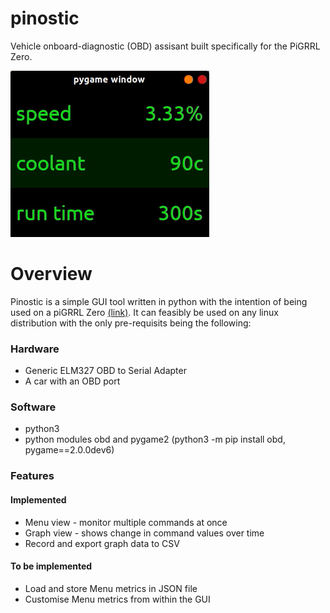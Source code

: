# pinostic
Vehicle onboard-diagnostic (OBD) assisant built specifically for the PiGRRL Zero.

![](images/pinostic.gif)

# Overview
Pinostic is a simple GUI tool written in python with the intention of being used on a piGRRL Zero [(link)](https://learn.adafruit.com/pigrrl-zero/overview). It can feasibly be used on any linux distribution with the only pre-requisits being the following:

### Hardware
* Generic ELM327 OBD to Serial Adapter
* A car with an OBD port
### Software
* python3
* python modules obd and pygame2 (python3 -m pip install obd, pygame==2.0.0dev6)

### Features
#### Implemented
* Menu view - monitor multiple commands at once
* Graph view - shows change in command values over time
* Record and export graph data to CSV
#### To be implemented
* Load and store Menu metrics in JSON file
* Customise Menu metrics from within the GUI
